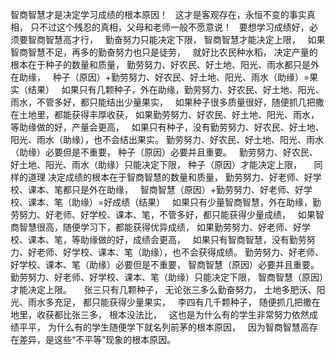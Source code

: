 智商智慧才是决定学习成绩的根本原因！
&nbsp;
这才是客观存在，永恒不变的事实真相，
只不过这个残忍的真相，父母和老师一般不愿意说！
&nbsp;
要想学习成绩好，必须要智商智慧高才行，
&nbsp;
勤奋努力只能决定下限，
智商智慧才能决定上限，
&nbsp;
如果智商智慧不足，再多的勤奋努力也只是徒劳，
&nbsp;
就好比农民种水稻，
决定产量的根本在于种子的数量和质量，
勤劳努力、好农民、好土地、阳光、雨水都只是外在助缘，
&nbsp;
种子（原因）+勤劳努力、好农民、好土地、阳光、雨水（助缘）=果实（结果）
&nbsp;
如果只有几颗种子，外在助缘，勤劳努力、好农民、好土地、阳光、雨水，不管多好，都只能结出少量果实，
&nbsp;
如果种子很多质量很好，随便抓几把撒在土地里，都能获得丰厚收获，
如果勤劳努力、好农民、好土地、阳光、雨水，等助缘做的好，产量会更高，
&nbsp;
如果只有种子，没有勤劳努力、好农民、好土地、阳光、雨水（助缘），也不会结出果实。
勤劳努力、好农民、好土地、阳光、雨水（助缘）必要但是不重要，
种子（原因）必要并且重要。
&nbsp;
勤劳努力、好农民、好土地、阳光、雨水（助缘）只能决定下限，
种子（原因）才能决定上限，
&nbsp;
&nbsp;
同样的道理
决定成绩的根本在于智商智慧的数量和质量，
勤劳努力、好老师、好学校、课本、笔都只是外在助缘，
&nbsp;
智商智慧（原因）+勤劳努力、好老师、好学校、课本、笔（助缘）=好成绩（结果）
&nbsp;
如果只有少量智商智慧，外在助缘，勤劳努力、好老师、好学校、课本、笔，不管多好，都只能获得少量成绩，
&nbsp;
如果智商智慧很高，随便学习下，都能获得优异成绩，
如果勤劳努力、好老师、好学校、课本、笔，等助缘做的好，成绩会更高，
&nbsp;
如果只有智商智慧，没有勤劳努力、好老师、好学校、课本、笔（助缘），也不会获得成绩。
勤劳努力、好老师、好学校、课本、笔（助缘）必要但是不重要，
智商智慧（原因）必要并且重要。
&nbsp;
勤劳努力、好老师、好学校、课本、笔（助缘）只能决定下限，
智商智慧（原因）才能决定上限。
&nbsp;
&nbsp;
张三只有几颗种子，
无论张三多么勤奋努力，
土地多肥沃、阳光、雨水多充足，
都只能获得少量果实，
&nbsp;
李四有几千颗种子，
随便抓几把撒在地里，收获都比张三多，
根本没法比，
&nbsp;
这也是为什么有的学生非常努力依然成绩平平，
为什么有的学生随便学下就名列前茅的根本原因，
&nbsp;
因为智商智慧高存在差异，是这些“不平等”现象的根本原因。




